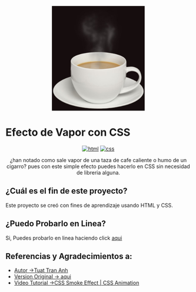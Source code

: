<div align="center">
  <a href="https://carlosorellana00.github.io/Efecto-de-Vapor-con-CSS/" rel="noopener">
    <img src="./docs/img/img.jpg" alt="icon" width="50%">
  </a>
</div>

# Efecto de Vapor con CSS
<div align="center">
  
  [![html](https://img.shields.io/badge/html-5-blue.svg)](https://html.com/)
  [![css](https://img.shields.io/badge/css-3-red.svg)](https://www.w3.org/Style/CSS/Overview.en.html)
  
</div>

<div align="center">
  ¿han notado como sale vapor de una taza de cafe caliente o humo de un cigarro? pues con este simple efecto puedes hacerlo en CSS sin necesidad de libreria alguna. 
</div>

## ¿Cuál es el fin de este proyecto?
Este proyecto se creó con fines de aprendizaje usando HTML y CSS. 

## ¿Puedo Probarlo en Linea? 
Si, Puedes probarlo en linea haciendo click [aqui](https://carlosorellana00.github.io/Efecto-de-Vapor-con-CSS/)

## Referencias y Agradecimientos a: 
- [Autor ->Tuat Tran Anh](https://www.youtube.com/c/TuatTranAnh)
- [Version Original -> aqui](https://github.com/trananhtuat/css-smoke-effect)
- [Video Tutorial ->CSS Smoke Effect | CSS Animation](https://www.youtube.com/watch?v=CFb3LKrE-OQ&t=1s)
